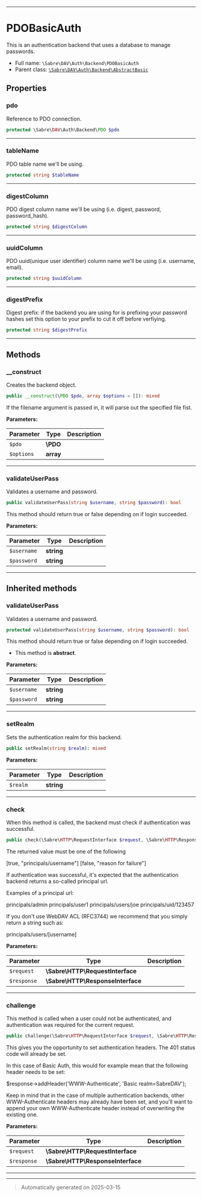 ***

# PDOBasicAuth

This is an authentication backend that uses a database to manage passwords.



* Full name: `\Sabre\DAV\Auth\Backend\PDOBasicAuth`
* Parent class: [`\Sabre\DAV\Auth\Backend\AbstractBasic`](./AbstractBasic.md)



## Properties


### pdo

Reference to PDO connection.

```php
protected \Sabre\DAV\Auth\Backend\PDO $pdo
```






***

### tableName

PDO table name we'll be using.

```php
protected string $tableName
```






***

### digestColumn

PDO digest column name we'll be using
(i.e. digest, password, password_hash).

```php
protected string $digestColumn
```






***

### uuidColumn

PDO uuid(unique user identifier) column name we'll be using
(i.e. username, email).

```php
protected string $uuidColumn
```






***

### digestPrefix

Digest prefix:
if the backend you are using for is prefixing
your password hashes set this option to your prefix to
cut it off before verfiying.

```php
protected string $digestPrefix
```






***

## Methods


### __construct

Creates the backend object.

```php
public __construct(\PDO $pdo, array $options = []): mixed
```

If the filename argument is passed in, it will parse out the specified file fist.






**Parameters:**

| Parameter | Type | Description |
|-----------|------|-------------|
| `$pdo` | **\PDO** |  |
| `$options` | **array** |  |





***

### validateUserPass

Validates a username and password.

```php
public validateUserPass(string $username, string $password): bool
```

This method should return true or false depending on if login
succeeded.






**Parameters:**

| Parameter | Type | Description |
|-----------|------|-------------|
| `$username` | **string** |  |
| `$password` | **string** |  |





***


## Inherited methods


### validateUserPass

Validates a username and password.

```php
protected validateUserPass(string $username, string $password): bool
```

This method should return true or false depending on if login
succeeded.


* This method is **abstract**.



**Parameters:**

| Parameter | Type | Description |
|-----------|------|-------------|
| `$username` | **string** |  |
| `$password` | **string** |  |





***

### setRealm

Sets the authentication realm for this backend.

```php
public setRealm(string $realm): mixed
```








**Parameters:**

| Parameter | Type | Description |
|-----------|------|-------------|
| `$realm` | **string** |  |





***

### check

When this method is called, the backend must check if authentication was
successful.

```php
public check(\Sabre\HTTP\RequestInterface $request, \Sabre\HTTP\ResponseInterface $response): array
```

The returned value must be one of the following

[true, "principals/username"]
[false, "reason for failure"]

If authentication was successful, it's expected that the authentication
backend returns a so-called principal url.

Examples of a principal url:

principals/admin
principals/user1
principals/users/joe
principals/uid/123457

If you don't use WebDAV ACL (RFC3744) we recommend that you simply
return a string such as:

principals/users/[username]






**Parameters:**

| Parameter | Type | Description |
|-----------|------|-------------|
| `$request` | **\Sabre\HTTP\RequestInterface** |  |
| `$response` | **\Sabre\HTTP\ResponseInterface** |  |





***

### challenge

This method is called when a user could not be authenticated, and
authentication was required for the current request.

```php
public challenge(\Sabre\HTTP\RequestInterface $request, \Sabre\HTTP\ResponseInterface $response): mixed
```

This gives you the opportunity to set authentication headers. The 401
status code will already be set.

In this case of Basic Auth, this would for example mean that the
following header needs to be set:

$response->addHeader('WWW-Authenticate', 'Basic realm=SabreDAV');

Keep in mind that in the case of multiple authentication backends, other
WWW-Authenticate headers may already have been set, and you'll want to
append your own WWW-Authenticate header instead of overwriting the
existing one.






**Parameters:**

| Parameter | Type | Description |
|-----------|------|-------------|
| `$request` | **\Sabre\HTTP\RequestInterface** |  |
| `$response` | **\Sabre\HTTP\ResponseInterface** |  |





***


***
> Automatically generated on 2025-03-15

